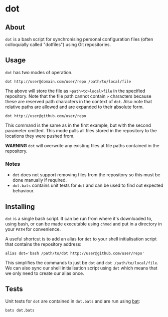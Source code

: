 dot
===

About
-----

`dot` is a bash script for synchronising personal configuration files (often
colloquially called "dotfiles") using Git repositories.

Usage
-----

`dot` has two modes of operation.

    dot http://user@domain.com/user/repo /path/to/local/file

The above will store the file as `>path>to>local>file` in the specified
repository. Note that the file path cannot contain `>` characters because these
are reserved path characters in the context of `dot`. Also note that relative
paths are allowed and are expanded to their absolute form.

    dot http://user@github.com/user/repo

This command is the same as in the first example, but with the second parameter
omitted. This mode pulls all files stored in the repository to the locations
they were pushed from.

**WARNING** `dot` will overwrite any existing files at file paths contained in
the repository.

### Notes

* `dot` does not support removing files from the repository so this must be done
  manually if required.
* `dot.bats` contains unit tests for `dot` and can be used to find out expected
  behaviour.

Installing
----------

`dot` is a single bash script. It can be run from where it's downloaded to,
using bash, or can be made executable using `chmod` and put in a directory in
your `PATH` for convenience.

A useful shortcut is to add an alias for `dot` to your shell initialisation
script that contains the repository address:

    alias dot='bash /path/to/dot http://user@github.com/user/repo'

This simplifies the commands to just be `dot` and `dot /path/to/local/file`. We
can also sync our shell initialisation script using `dot` which means that we
only need to create our alias once.

Tests
-----

Unit tests for `dot` are contained in `dot.bats` and are run using
[bat](https://github.com/sstephenson/bats):

    bats dot.bats
